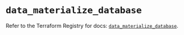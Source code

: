 # `data_materialize_database`

Refer to the Terraform Registry for docs: [`data_materialize_database`](https://registry.terraform.io/providers/materializeinc/materialize/0.9.1/docs/data-sources/database).
